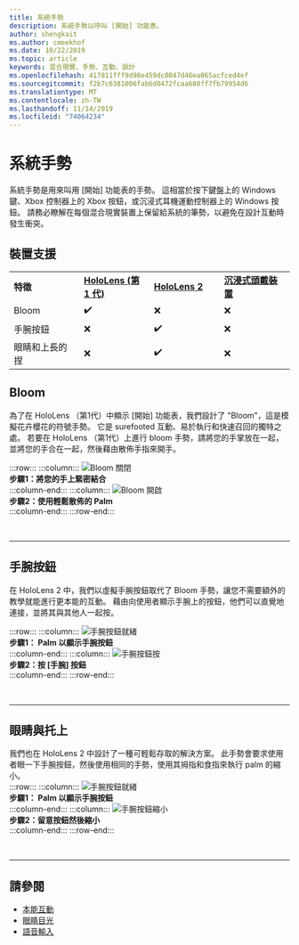```yaml
---
title: 系統手勢
description: 系統手勢以呼叫 [開始] 功能表。
author: shengkait
ms.author: cmeekhof
ms.date: 10/22/2019
ms.topic: article
keywords: 混合現實、手勢、互動、設計
ms.openlocfilehash: 417811fff9d98e459dc0047d46ea065acfced4ef
ms.sourcegitcommit: f2b7c6381006fab6d0472fcaa680ff7fb79954d6
ms.translationtype: MT
ms.contentlocale: zh-TW
ms.lasthandoff: 11/14/2019
ms.locfileid: "74064234"
---
```

# <a name="system-gesture"></a>系統手勢

系統手勢是用來叫用 [開始] 功能表的手勢。 這相當於按下鍵盤上的 Windows 鍵、Xbox 控制器上的 Xbox 按鈕，或沉浸式耳機運動控制器上的 Windows 按鈕。 請務必瞭解在每個混合現實裝置上保留給系統的筆勢，以避免在設計互動時發生衝突。

## <a name="device-support"></a>裝置支援

<table>
    <colgroup>
    <col width="25%" />
    <col width="25%" />
    <col width="25%" />
    <col width="25%" />
    </colgroup>
    <tr>
        <td><strong>特徵</strong></td>
        <td><a href="hololens-hardware-details.md"><strong>HoloLens (第 1 代)</strong></a></td>
        <td><a href="https://docs.microsoft.com/hololens/hololens2-hardware"><strong>HoloLens 2</strong></td>
        <td><a href="immersive-headset-hardware-details.md"><strong>沉浸式頭戴裝置</strong></a></td>
    </tr>
     <tr>
        <td>Bloom</td>
        <td>✔️</td>
        <td>❌</td>
        <td>❌</td>
    </tr>
     <tr>
        <td>手腕按鈕</td>
        <td>❌</td>
        <td>✔️</td>
        <td>❌</td>
    </tr>
    <tr>
        <td>眼睛和上長的捏</td>
        <td>❌</td>
        <td>✔️</td>
        <td>❌</td>
    </tr>
</table>

## <a name="bloom"></a>Bloom
為了在 HoloLens （第1代）中顯示 [開始] 功能表，我們設計了 "Bloom"，這是模擬花卉櫻花的符號手勢。 它是 surefooted 互動、易於執行和快速召回的獨特之處。 若要在 HoloLens （第1代）上進行 bloom 手勢，請將您的手掌放在一起，並將您的手合在一起，然後藉由散佈手指來開手。

:::row:::
    :::column:::
        ![Bloom 關閉](images/bloom-close.png)<br>
        **步驟1：將您的手上緊密結合**<br>
    :::column-end:::
    :::column:::
        ![Bloom 開啟](images/bloom-open.png)<br>
        **步驟2：使用輕鬆散佈的 Palm**<br>
    :::column-end:::
:::row-end:::

<br>

---

## <a name="wrist-button"></a>手腕按鈕
在 HoloLens 2 中，我們以虛擬手腕按鈕取代了 Bloom 手勢，讓您不需要額外的教學就能進行更本能的互動。 藉由向使用者顯示手腕上的按鈕，他們可以直覺地連接，並將其與其他人一起按。

:::row:::
    :::column:::
        ![手腕按鈕就緒](images/wrist-button-ready.png)<br>
        **步驟1： Palm 以顯示手腕按鈕**<br>
    :::column-end:::
    :::column:::
        ![手腕按鈕按](images/wrist-button-press.png)<br>
        **步驟2：按 [手腕] 按鈕**<br>
    :::column-end:::
:::row-end:::

<br>

---


## <a name="eye-gaze-and-palm-up-pinch"></a>眼睛與托上
我們也在 HoloLens 2 中設計了一種可輕鬆存取的解決方案。 此手勢會要求使用者眼一下手腕按鈕，然後使用相同的手勢，使用其拇指和食指來執行 palm 的縮小。<br>
:::row:::
    :::column:::
        ![手腕按鈕就緒](images/wrist-button-ready.png)<br>
        **步驟1： Palm 以顯示手腕按鈕**<br>
    :::column-end:::
    :::column:::
        ![手腕按鈕縮小](images/wrist-button-pinch.png)<br>
        **步驟2：留意按鈕然後縮小**<br>
    :::column-end:::
:::row-end:::

<br>

---

## <a name="see-also"></a>請參閱

* [本能互動](interaction-fundamentals.md)
* [眼睛目光](eye-tracking.md)
* [語音輸入](voice-input.md)
